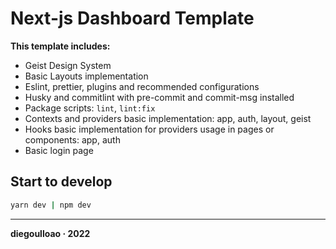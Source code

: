 # Next-js Dashboard Template

**This template includes:**
- Geist Design System
- Basic Layouts implementation
- Eslint, prettier, plugins and recommended configurations
- Husky and commitlint with pre-commit and commit-msg installed
- Package scripts: `lint`, `lint:fix`
- Contexts and providers basic implementation: app, auth, layout, geist
- Hooks basic implementation for providers usage in pages or components: app, auth
- Basic login page

## Start to develop
```bash
yarn dev | npm dev
```

---
**diegoulloao · 2022**
